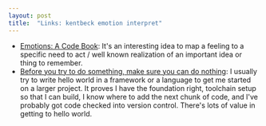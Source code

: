 ```yaml
---
layout: post
title:  "Links: kentbeck emotion interpret"
---
```


* [Emotions: A Code Book](https://tidyfirst.substack.com/p/emotions-a-code-book): It's an interesting idea to map a feeling to a specific need to act / well known realization of an important idea or thing to remember.
* [Before you try to do something, make sure you can do nothing](https://devblogs.microsoft.com/oldnewthing/20230725-00/?p=108482): I usually try to write hello world in a framework or a language to get me started on a larger project. It proves I have the foundation right, toolchain setup so that I can build, I know where to add the next chunk of code, and I've probably got code checked into version control. There's lots of value in getting to hello world. 